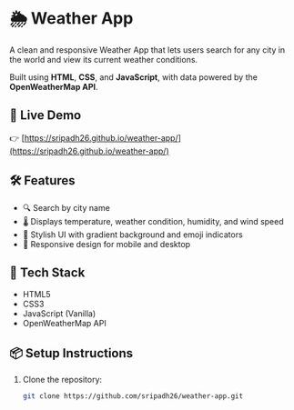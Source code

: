 # 🌦️ Weather App

A clean and responsive Weather App that lets users search for any city in the world and view its current weather conditions.

Built using **HTML**, **CSS**, and **JavaScript**, with data powered by the **OpenWeatherMap API**.

## 🚀 Live Demo

👉 [https://sripadh26.github.io/weather-app/](https://sripadh26.github.io/weather-app/)
## 🛠 Features
- 🔍 Search by city name
- 🌡️ Displays temperature, weather condition, humidity, and wind speed
- 🎨 Stylish UI with gradient background and emoji indicators
- 📱 Responsive design for mobile and desktop

## 🧰 Tech Stack

- HTML5
- CSS3
- JavaScript (Vanilla)
- OpenWeatherMap API

## 📦 Setup Instructions

1. Clone the repository:
   ```bash
   git clone https://github.com/sripadh26/weather-app.git
